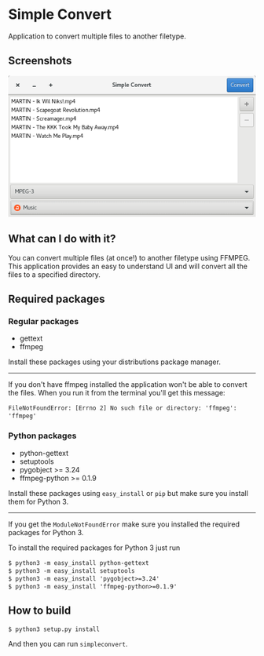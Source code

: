 # Simple Convert

Application to convert multiple files to another filetype.

## Screenshots

![Simple Convert mainwindow](data/screenshots/mainwindow.png)

## What can I do with it?

You can convert multiple files (at once!) to another filetype using FFMPEG.
This application provides an easy to understand UI and will convert all the files
to a specified directory.

## Required packages

### Regular packages

- gettext
- ffmpeg

Install these packages using your distributions package manager.

---

If you don't have ffmpeg installed the application won't be able to convert the files.
When you run it from the terminal you'll get this message:
<br>
```
FileNotFoundError: [Errno 2] No such file or directory: 'ffmpeg': 'ffmpeg'
```

### Python packages

- python-gettext
- setuptools
- pygobject >= 3.24
- ffmpeg-python >= 0.1.9

Install these packages using `easy_install` or `pip` but make sure you
install them for Python 3.

---

If you get the `ModuleNotFoundError` make sure you installed the required
packages for Python 3.

To install the required packages for Python 3 just run

```
$ python3 -m easy_install python-gettext
$ python3 -m easy_install setuptools
$ python3 -m easy_install 'pygobject>=3.24'
$ python3 -m easy_install 'ffmpeg-python>=0.1.9'
```

## How to build

```
$ python3 setup.py install
```

And then you can run `simpleconvert`.
